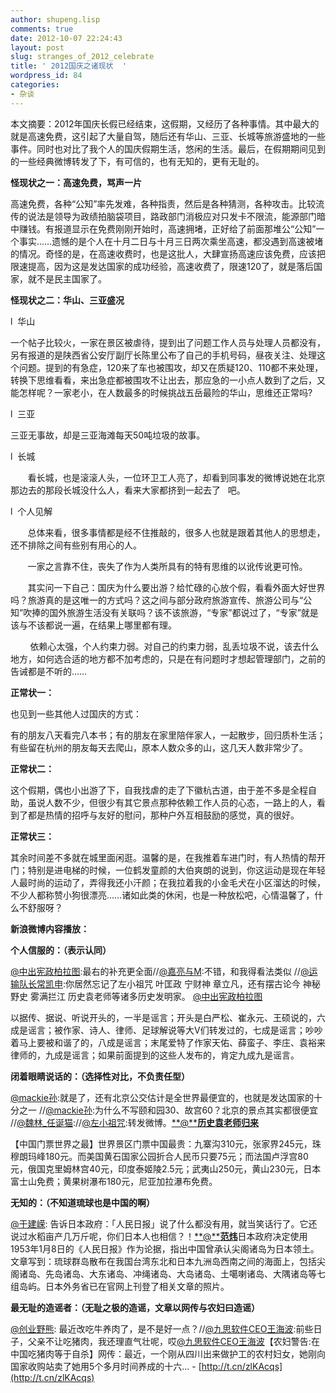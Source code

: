 ```yaml
---
author: shupeng.lisp
comments: true
date: 2012-10-07 22:24:43
layout: post
slug: stranges_of_2012_celebrate
title: ' 2012国庆之诸现状  '
wordpress_id: 84
categories:
- 杂谈
---
```


本文摘要：2012年国庆长假已经结束，这假期，又经历了各种事情。其中最大的就是高速免费，这引起了大量自驾，随后还有华山、三亚、长城等旅游盛地的一些事件。同时也对比了我个人的国庆假期生活，悠闲的生活。最后，在假期期间见到的一些经典微博转发了下，有可信的，也有无知的，更有无耻的。



  <!--break-->



**怪现状之一：高速免费，骂声一片**




高速免费，各种“公知”率先发难，各种指责，然后是各种猜测，各种攻击。比较流传的说法是领导为政绩拍脑袋项目，路政部门消极应对只发卡不限流，能源部门暗中赚钱。有报道显示在免费刚刚开始时，高速拥堵，正好给了前面那堆公“公知”一个事实……遗憾的是个人在十月二日与十月三日两次乘坐高速，都没遇到高速被堵的情况。奇怪的是，在高速收费时，也是这批人，大肆宣扬高速应该免费，应该把限速提高，因为这是发达国家的成功经验，高速收费了，限速120了，就是落后国家，就不是民主国家了。




**怪现状之二：华山、三亚盛况**




l  华山




一个帖子比较火，一家在景区被虐待，提到出了问题工作人员与处理人员都没有，另有报道的是陕西省公安厅副厅长陈里公布了自己的手机号码，昼夜关注、处理这个问题。提到的有急症，120来了车也被围攻，却又在质疑120、110都不来处理，转换下思维看看，来出急症都被围攻不让出去，那应急的一小点人数到了之后，又能怎样呢？一家老小，在人数最多的时候挑战五岳最险的华山，思维还正常吗?




l  三亚




三亚无事故，却是三亚海滩每天50吨垃圾的故事。




l  长城




       看长城，也是滚滚人头，一位环卫工人亮了，却看到同事发的微博说她在北京那边去的那段长城没什么人，看来大家都挤到一起去了   吧。




l  个人见解




       总体来看，很多事情都是经不住推敲的，很多人也就是跟着其他人的思想走，还不排除之间有些别有用心的人。




       一家之言靠不住，丧失了作为人类所具有的特有思维的以讹传讹更可怜。




       其实问一下自己：国庆为什么要出游？给忙碌的心放个假，看看外面大好世界吗？旅游真的是这唯一的方式吗？这之间与部分政府旅游宣传、旅游公司与“公知”吹捧的国外旅游生活没有关联吗？该不该旅游，“专家”都说过了，“专家”就是该与不该都说一遍，在结果上哪里都有理。




        依赖心太强，个人约束力弱。对自己的约束力弱，乱丢垃圾不说，该去什么地方，如何选合适的地方都不加考虑的，只是在有问题时才想起管理部门，之前的告诫都是不听的……




**正常状一：**




也见到一些其他人过国庆的方式：




有的朋友八天看完八本书；有的朋友在家里陪伴家人，一起散步，回归质朴生活；有些留在杭州的朋友每天去爬山，原本人数众多的山，这几天人数非常少了。




**正常状二：**




这个假期，偶也小出游了下，自我找虐的走了下徽杭古道，由于差不多是全程自助，虽说人数不少，但很少有其它景点那种依赖工作人员的心态，一路上的人，看到了都是热情的招呼与友好的慰问，那种户外互相鼓励的感觉，真的很好。




**正常状三：**




其余时间差不多就在城里面闲逛。温馨的是，在我推着车进门时，有人热情的帮开门；特别是进电梯的时候，一位鹤发童颜的大伯爽朗的说到，你这运动是现在年轻人最时尚的运动了，弄得我还小汗颜；在我拉着我的小金毛犬在小区溜达的时候，不少人都称赞小狗很漂亮……诸如此类的休闲，也是一种放松吧，心情温馨了，什么不舒服呀？




**新浪微博内容播放：**




**个人信服的：（表示认同）**




[@中出宪政柏拉图](http://weibo.com/n/%E4%B8%AD%E5%87%BA%E5%AE%AA%E6%94%BF%E6%9F%8F%E6%8B%89%E5%9B%BE):最右的补充更全面//[@嘉亮与M](http://weibo.com/n/%E5%98%89%E4%BA%AE%E4%B8%8EM):不错，和我得看法类似 //[@运输队长常凯申](http://weibo.com/n/%E8%BF%90%E8%BE%93%E9%98%9F%E9%95%BF%E5%B8%B8%E5%87%AF%E7%94%B3):你居然忘记了左小祖咒 叶匡政 宁财神 章立凡，还有摆古论今 神秘野史 雾满拦江 历史袁老师等诸多历史发明家。 [@中出宪政柏拉图](http://weibo.com/naihe2010)




以据传、据说、听说开头的，一半是谣言；开头是白严松、崔永元、王硕说的，六成是谣言；被作家、诗人、律师、足球解说等大V们转发过的，七成是谣言；吵吵着马上要被和谐了的，八成是谣言；末尾爱特了作家天佑、薛蛮子、李庄、袁裕来律师的，九成是谣言；如果前面提到的这些人发布的，肯定九成九是谣言。




**闭着眼睛说话的：（选择性对比，不负责任型）**




[@mackie孙](http://weibo.com/n/mackie%E5%AD%99):就是了，还有北京公交估计是全世界最便宜的，也就是发达国家的十分之一 //[@mackie孙](http://weibo.com/n/mackie%E5%AD%99):为什么不写颐和园30、故宫60？北京的景点其实都很便宜 //[@魏林_任诞猫](http://weibo.com/n/%E9%AD%8F%E6%9E%97_%E4%BB%BB%E8%AF%9E%E7%8C%AB)://[@左小祖咒](http://weibo.com/n/%E5%B7%A6%E5%B0%8F%E7%A5%96%E5%92%92):转发微博。[**@****历史袁老师归来**](http://weibo.com/u/2277448183)




【中国门票世界之最】世界景区门票中国最贵：九寨沟310元，张家界245元，珠穆朗玛峰180元。而美国黄石国家公园折合人民币只要75元；而法国卢浮宫80元，俄国克里姆林宫40元，印度泰姬陵2.5元；武夷山250元，黄山230元，日本富士山免费；黄果树瀑布180元，尼亚加拉瀑布免费。




**无知的：（不知道琉球也是中国的啊）**




[@于建嵘](http://weibo.com/n/%E4%BA%8E%E5%BB%BA%E5%B5%98): 告诉日本政府：「人民日报」说了什么都没有用，就当笑话行了。它还说过水稻亩产几万斤呢，你们日本人也相信？！[**@****范炜**](http://weibo.com/fanweidejia)日本政府决定使用1953年1月8日的《人民日报》作为论据，指出中国曾承认尖阁诸岛为日本领土。文章写到：琉球群岛散布在我国台湾东北和日本九洲岛西南之间的海面上，包括尖阁诸岛、先岛诸岛、大东诸岛、冲绳诸岛、大岛诸岛、土噶喇诸岛、大隅诸岛等七组岛屿。日本外务省已在官网上刊登了相关文章的照片。




**最无耻的造谣者：（无耻之极的造谣，文章以网传与农妇曰造谣）**




[@创业野熊](http://weibo.com/n/%E5%88%9B%E4%B8%9A%E9%87%8E%E7%86%8A): 最近改吃牛养肉了，是不是好一点？//[@九思软件CEO王海波](http://weibo.com/n/%E4%B9%9D%E6%80%9D%E8%BD%AF%E4%BB%B6CEO%E7%8E%8B%E6%B5%B7%E6%B3%A2):前些日子，父亲不让吃猪肉，我还理直气壮呢，哎[@九思软件CEO王海波](http://weibo.com/wanghaibo100)【农妇警告:在中国吃猪肉等于自杀】网传：最近，一个刚从四川出来做护工的农村妇女，她刚向国家收购站卖了她用5个多月时间养成的十六... - [http://t.cn/zlKAcqs](http://t.cn/zlKAcqs)

